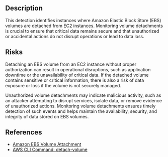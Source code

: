 ## Description

This detection identifies instances where Amazon Elastic Block Store (EBS) volumes are detached from EC2 instances. Monitoring volume detachments is crucial to ensure that critical data remains secure and that unauthorized or accidental actions do not disrupt operations or lead to data loss.

## Risks

Detaching an EBS volume from an EC2 instance without proper authorization can result in operational disruptions, such as application downtime or the unavailability of critical data. If the detached volume contains sensitive or critical information, there is also a risk of data exposure or loss if the volume is not securely managed.

Unauthorized volume detachments may indicate malicious activity, such as an attacker attempting to disrupt services, isolate data, or remove evidence of unauthorized actions. Monitoring volume detachments ensures timely detection of such events and helps maintain the availability, security, and integrity of data stored on EBS volumes.

## References

- [Amazon EBS Volume Attachment](https://docs.aws.amazon.com/ebs/latest/userguide/ebs-attaching-volume.html)
- [AWS CLI Command: detach-volume](https://docs.aws.amazon.com/cli/latest/reference/ec2/detach-volume.html)
